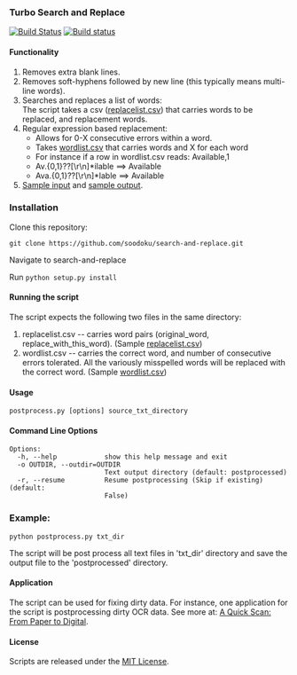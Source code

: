 ### Turbo Search and Replace 

[![Build Status](https://travis-ci.org/soodoku/search-and-replace.svg?branch=master)](https://travis-ci.org/soodoku/search-and-replace)
[![Build status](https://ci.appveyor.com/api/projects/status/dd6weascqvw4wg5o?svg=true)](https://ci.appveyor.com/project/soodoku/search-and-replace)

#### Functionality

1. Removes extra blank lines.  
2. Removes soft-hyphens followed by new line (this typically means multi-line words).  
3. Searches and replaces a list of words:   
   The script takes a csv ([replacelist.csv](replacelist.csv)) that carries words to be replaced, and replacement words.  
4. Regular expression based replacement: 
   * Allows for 0-X consecutive errors within a word.  
   * Takes [wordlist.csv](wordlist.csv) that carries words and X for each word    
   * For instance if a row in wordlist.csv reads: Available,1    
   * Av.{0,1}\??[\r\n]*ilable ==> Available    
   * Ava.{0,1}\??[\r\n]*lable ==> Available 
5. [Sample input](txt_dir/) and [sample output](postprocessed).

### Installation

Clone this repository:

`git clone https://github.com/soodoku/search-and-replace.git`

Navigate to search-and-replace

Run `python setup.py install`

#### Running the script 

The script expects the following two files in the same directory:
1. replacelist.csv -- carries word pairs (original_word, replace_with_this_word). (Sample [replacelist.csv](replacelist.csv))
2. wordlist.csv -- carries the correct word, and number of consecutive errors tolerated. All the variously misspelled words will be replaced with the correct word. (Sample [wordlist.csv](wordlist.csv))  

#### Usage
`postprocess.py [options] source_txt_directory`

#### Command Line Options
```
Options:
  -h, --help            show this help message and exit
  -o OUTDIR, --outdir=OUTDIR
                        Text output directory (default: postprocessed)
  -r, --resume          Resume postprocessing (Skip if existing) (default:
                        False)
```

### Example:
`python postprocess.py txt_dir`

The script will be post process all text files in 'txt_dir' directory and save the output file to the 'postprocessed' directory.

#### Application

The script can be used for fixing dirty data. For instance, one application for the script is postprocessing dirty OCR data. See more at: [A Quick Scan: From Paper to Digital](http://gbytes.gsood.com/2014/05/28/a-quick-scan-from-paper-to-digital-data/).  

#### License

Scripts are released under the [MIT License](https://opensource.org/licenses/MIT).
